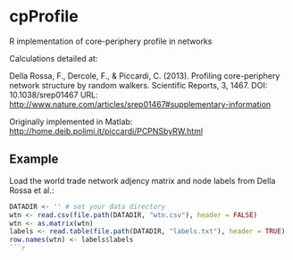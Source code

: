 # cpProfile

R implementation of core-periphery profile in networks

Calculations detailed at:

Della Rossa, F., Dercole, F., & Piccardi, C. (2013). Profiling core-periphery network structure by random walkers. Scientific Reports, 3, 1467.
DOI: 10.1038/srep01467
URL: http://www.nature.com/articles/srep01467#supplementary-information

Originally implemented in Matlab: http://home.deib.polimi.it/piccardi/PCPNSbyRW.html

## Example

Load the world trade network adjency matrix and node labels from Della Rossa et al.:

```r
DATADIR <- '' # set your data directory
wtn <- read.csv(file.path(DATADIR, "wtn.csv"), header = FALSE)
wtn <- as.matrix(wtn)
labels <- read.table(file.path(DATADIR, "labels.txt"), header = TRUE)
row.names(wtn) <- labels$labels
```r
